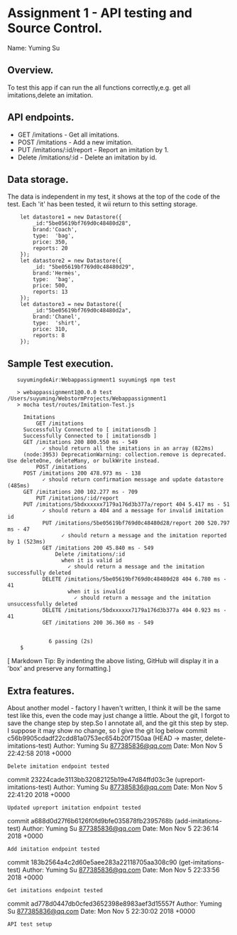 # Assignment 1 - API testing and Source Control.

Name: Yuming Su

## Overview.

To test this app if can run the all functions correctly,e.g. get all imitations,delete an imitation.

## API endpoints.

 + GET /imitations - Get all imitations.
 + POST /imitations - Add a new imitation.
 + PUT /imitations/:id/report - Report an imitation by 1.
 + Delete /imitations/:id - Delete an imitation by id.

## Data storage.
The data is independent in my test, it shows at the top of the code of the test. Each 'it' has been tested, it wii return to this setting storage.

        let datastore1 = new Datastore({
            _id:"5be05619bf769d0c48480d28",
            brand:'Coach',
            type:  'bag',
            price: 350,
            reports: 20
        });
        let datastore2 = new Datastore({
            _id: "5be05619bf769d0c48480d29",
            brand:'Hermès',
            type:  'bag',
            price: 500,
            reports: 13
        });
        let datastore3 = new Datastore({
            _id:"5be05619bf769d0c48480d2a",
            brand:'Chanel',
            type:  'shirt',
            price: 310,
            reports: 8
        });

## Sample Test execution.

       suyumingdeAir:Webappassignment1 suyuming$ npm test

       > webappassignment1@0.0.0 test /Users/suyuming/WebstormProjects/Webappassignment1
       > mocha test/routes/Imitation-Test.js

         Imitations
             GET /imitations
         Successfully Connected to [ imitationsdb ]
         Successfully Connected to [ imitationsdb ]
         GET /imitations 200 800.550 ms - 549
               ✓ should return all the imitations in an array (822ms)
         (node:3953) DeprecationWarning: collection.remove is deprecated. Use deleteOne, deleteMany, or bulkWrite instead.
             POST /imitations
         POST /imitations 200 478.973 ms - 138
               ✓ should return confirmation message and update datastore (485ms)
         GET /imitations 200 102.277 ms - 709
             PUT /imitations/:id/report
         PUT /imitations/5bdxxxxxx7179a176d3b377a/report 404 5.417 ms - 51
               ✓ should return a 404 and a message for invalid imitation id
               PUT /imitations/5be05619bf769d0c48480d28/report 200 520.797 ms - 47
                     ✓ should return a message and the imitation reported by 1 (523ms)
               GET /imitations 200 45.840 ms - 549
                   Delete /imitations/:id
                     when it is valid id
                       ✓ should return a message and the imitation successfully deleted
               DELETE /imitations/5be05619bf769d0c48480d28 404 6.780 ms - 41
                       when it is invalid
                         ✓ should return a message and the imitation unsuccessfully deleted
               DELETE /imitations/5bdxxxxxx7179a176d3b377a 404 0.923 ms - 41
               GET /imitations 200 36.360 ms - 549


                 6 passing (2s)
        $

[ Markdown Tip: By indenting the above listing, GitHub will display it in a 'box' and preserve any formatting.]

## Extra features.
About another model - factory I haven't written, I think it will be the same test like this, even the code may just change a little.
About the git, I forgot to save the change step by step.So I annotate all, and the git this step by step. I suppose it may show no change, so I give the git log below
commit c56b9905cdadf22cdd81a0753ec654b20f7150aa (HEAD -> master, delete-imitations-test)
Author: Yuming Su <877385836@qq.com>
Date:   Mon Nov 5 22:42:58 2018 +0000

    Delete imitation endpoint tested

commit 23224cade3113bb32082125b19e47d84ffd03c3e (upreport-imitations-test)
Author: Yuming Su <877385836@qq.com>
Date:   Mon Nov 5 22:41:20 2018 +0000

    Updated upreport imitation endpoint tested

commit a688d0d27f6b6126f0fd9bfe035878fb2395768b (add-imitations-test)
Author: Yuming Su <877385836@qq.com>
Date:   Mon Nov 5 22:36:14 2018 +0000

    Add imitation endpoint tested

commit 183b2564a4c2d60e5aee283a22118705aa308c90 (get-imitations-test)
Author: Yuming Su <877385836@qq.com>
Date:   Mon Nov 5 22:33:56 2018 +0000

    Get imitations endpoint tested

commit ad778d0447db0cfed3652398e8983aef3d15557f
Author: Yuming Su <877385836@qq.com>
Date:   Mon Nov 5 22:30:02 2018 +0000

    API test setup
